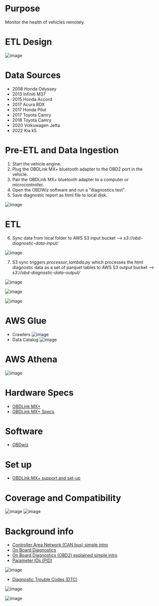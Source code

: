 # Purpose
Monitor the health of vehicles remotely. 
 
# ETL Design 
![image](https://user-images.githubusercontent.com/76083769/155837691-7faa2c4e-601f-4ecf-8813-8ac03b1c547c.png)

# Data Sources 
 - 2008 Honda Odyssey
 - 2013 Infiniti M37
 - 2015 Honda Accord
 - 2017 Acura RDX
 - 2017 Honda Pilot
 - 2017 Toyota Camry
 - 2018 Toyota Camry
 - 2020 Volkswagen Jetta
 - 2022 Kia k5

# Pre-ETL and Data Ingestion
 1. Start the vehicle engine.
 2. Plug the OBDLink MX+ bluetooth adapter to the OBD2 port in the vehicle.
 3. Pair the OBDLink MX+ bluetooth adapter to a computer or microcontroller.
 4. Open the OBDWiz software and run a "diagnostics test".
 5. Save diagnostic report as html file to local disk. 

![image](https://user-images.githubusercontent.com/76083769/156127514-080f9279-a97e-4732-94dc-9941ed6aa314.png)

# ETL
 6. Sync data from local folder to AWS S3 input bucket --> _s3://obd-diagnostic-data-input/_

![image](https://user-images.githubusercontent.com/76083769/156126845-7434ae87-8c62-43bd-b93e-16b867706fde.png)

7. S3 sync triggers _processor_lambda.py_ which processes the html diagnostic data as a set of parquet tables to AWS S3 output bucket --> _s3://obd-diagnostic-data-output/_

![image](https://user-images.githubusercontent.com/76083769/155828172-75d98463-3941-47c4-a441-f4e966637b79.png)

![image](https://user-images.githubusercontent.com/76083769/155828238-4be7aea0-fce0-4a6d-b603-0bd8d096c71f.png)

![image](https://user-images.githubusercontent.com/76083769/155828273-4fea0ed7-80de-4431-9697-3ae50d7660d0.png)

# AWS Glue
- Crawlers 
![image](https://user-images.githubusercontent.com/76083769/155834706-b7875bbf-2f76-4781-8406-d4541b4f0307.png)
- Data Catalog
![image](https://user-images.githubusercontent.com/76083769/155834467-542ec8f3-3f90-4635-a2fe-3cbf1033ebd2.png)

# AWS Athena 
![image](https://user-images.githubusercontent.com/76083769/155836089-49f78521-af51-4f70-ba00-f423bb03abe5.png)
 
 # Hardware Specs 
 - [OBDLink MX+](https://www.obdlink.com/products/obdlink-mxp/)
 - [OBDLink MX+ Specs](https://www.obdlink.com/wp-content/uploads/2019/01/app_support.pdf)

# Software
 - [OBDwiz](https://www.obdlink.com/software/)

# Set up
- [OBDLink MX+ support and set-up](https://www.obdlink.com/support/mxp/#win-mxp)

# Coverage and Compatibility

![image](https://user-images.githubusercontent.com/76083769/156130747-bf3cd1b7-522d-4fae-8f23-c6438ef4499a.png)
![image](https://user-images.githubusercontent.com/76083769/156130873-99054a4e-0a36-4987-89e1-91f0a335f635.png)


# Background info
- [Controller Area Network (CAN bus) simple intro](https://www.csselectronics.com/pages/can-bus-simple-intro-tutorial)
- [On Board Diagnostics](https://en.wikipedia.org/wiki/On-board_diagnostics)
- [On Board Diagnostics (OBD2) explained simple intro](https://www.csselectronics.com/pages/obd2-explained-simple-intro)
- [Parameter IDs (PID)](https://en.wikipedia.org/wiki/OBD-II_PIDs)

![image](https://user-images.githubusercontent.com/76083769/149011965-7d9670ee-1549-4838-8745-8b0c0b6768de.png)

- [Diagnostic Trouble Codes (DTC)](https://www.dmv.de.gov/VehicleServices/inspections/pdfs/dtc_list.pdf)

![image](https://user-images.githubusercontent.com/76083769/148725136-97df9337-a5a8-4445-9896-a6a814261287.png)

![image](https://user-images.githubusercontent.com/76083769/149032586-7ebc24ec-5ea5-4d52-b9a6-f0d393a6c68f.png)

